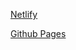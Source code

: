 [Netlify](https://digitalclock-website.netlify.app/)

[Github Pages](https://meenalshekokar8.github.io/digitalclock.github.io/)
